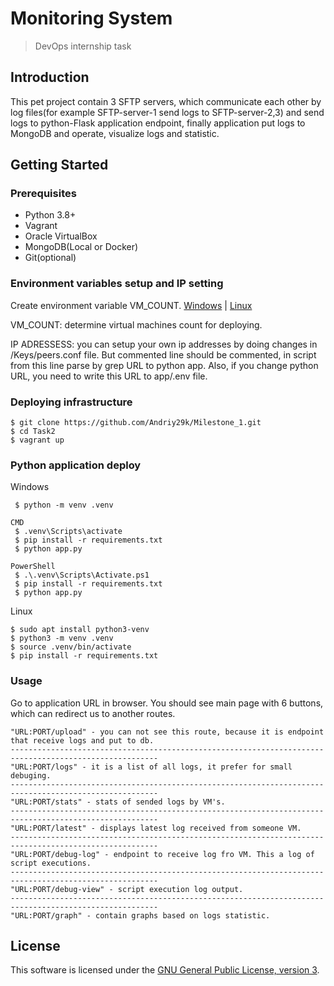 # Monitoring System

> DevOps internship task

## Introduction

This pet project contain 3 SFTP servers, which communicate each other by log files(for example SFTP-server-1 send logs to SFTP-server-2,3) and send logs to python-Flask application endpoint, finally application put logs to MongoDB and operate, visualize logs and statistic.

## Getting Started

### Prerequisites

- Python 3.8+
- Vagrant
- Oracle VirtualBox
- MongoDB(Local or Docker)
- Git(optional)

### Environment variables setup and IP setting

Create environment variable VM_COUNT. [Windows](https://learn.microsoft.com/en-us/powershell/module/microsoft.powershell.core/about/about_environment_variables?view=powershell-7.5) | [Linux](https://www.freecodecamp.org/news/how-to-set-an-environment-variable-in-linux/)

VM_COUNT:
  determine virtual machines count for deploying.  

IP ADRESSESS:
   you can setup your own ip addresses by doing changes in /Keys/peers.conf file. But commented line should be commented, in script from this line parse by grep URL to python app. Also, if you change python URL, you need to write this URL to app/.env file.

### Deploying infrastructure

    $ git clone https://github.com/Andriy29k/Milestone_1.git
    $ cd Task2
    $ vagrant up
    
### Python application deploy

   Windows
    
     $ python -m venv .venv
    
    CMD 
     $ .venv\Scripts\activate
     $ pip install -r requirements.txt
     $ python app.py
    
    PowerShell
     $ .\.venv\Scripts\Activate.ps1
     $ pip install -r requirements.txt
     $ python app.py
      
   Linux

    $ sudo apt install python3-venv
    $ python3 -m venv .venv
    $ source .venv/bin/activate
    $ pip install -r requirements.txt

### Usage

   Go to application URL in browser. You should see main page with 6 buttons, which can redirect us to another routes.
   
    "URL:PORT/upload" - you can not see this route, because it is endpoint that receive logs and put to db.
    -------------------------------------------------------------------------------------------------------
    "URL:PORT/logs" - it is a list of all logs, it prefer for small debuging.
    -------------------------------------------------------------------------------------------------------
    "URL:PORT/stats" - stats of sended logs by VM's.
    -------------------------------------------------------------------------------------------------------
    "URL:PORT/latest" - displays latest log received from someone VM.
    -------------------------------------------------------------------------------------------------------
    "URL:PORT/debug-log" - endpoint to receive log fro VM. This a log of script executions.
    -------------------------------------------------------------------------------------------------------
    "URL:PORT/debug-view" - script execution log output.
    -------------------------------------------------------------------------------------------------------
    "URL:PORT/graph" - contain graphs based on logs statistic.

## License

This software is licensed under the [GNU General Public License, version 3](
./LICENSE).